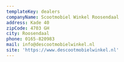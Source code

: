 ```yaml
---
templateKey: dealers
companyName: Scootmobiel Winkel Roosendaal
address: Kade 40
zipCode: 4703 GH
city: Roosendaal
phone: 0165-820983
mail: info@descootmobielwinkel.nl
site: 'https://www.descootmobielwinkel.nl'
---
```


